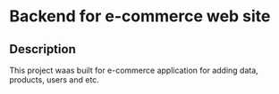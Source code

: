 # Backend for e-commerce web site

## Description

This project waas built for e-commerce application for adding data, products, users and etc.



